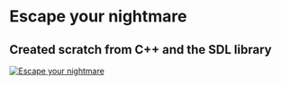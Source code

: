 # Escape your nightmare
## Created scratch from C++ and the SDL library



[![Escape your nightmare](https://img.youtube.com/vi/F8SB4zOr7LU/0.jpg)](https://www.youtube.com/watch?v=F8SB4zOr7LU)
